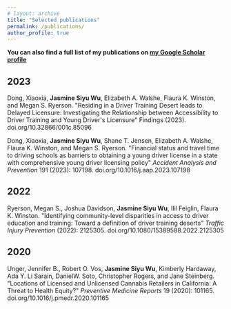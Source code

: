 ```yaml
---
# layout: archive
title: "Selected publications"
permalink: /publications/
author_profile: true
---
```


**You can also find a full list of my publications on [my Google Scholar profile](https://scholar.google.com/citations?user=mO5i7vQAAAAJ&hl=en)**


2023
---
Dong, Xiaoxia, **Jasmine Siyu Wu**, Elizabeth A. Walshe, Flaura K. Winston, and Megan S. Ryerson. "Residing in a Driver Training Desert leads to Delayed Licensure: Investigating the Relationship between Accessibility to Driver Training and Young Driver's Licensure" Findings (2023). doi.org/10.32866/001c.85096

Dong, Xiaoxia, **Jasmine Siyu Wu**, Shane T. Jensen, Elizabeth A. Walshe, Flaura K. Winston, and Megan S. Ryerson. "Financial status and travel time to driving schools as barriers to obtaining a young driver license in a state with comprehensive young driver licensing policy" *Accident Analysis and Prevention* 191 (2023): 107198. doi.org/10.1016/j.aap.2023.107198


2022
---
Ryerson, Megan S., Joshua Davidson, **Jasmine Siyu Wu**, Ilil Feiglin, Flaura K. Winston. "Identifying community-level disparities in access to driver education and training: Toward a definition of driver training deserts" *Traffic Injury Prevention* (2022): 2125305. doi.org/10.1080/15389588.2022.2125305


2020
---
Unger, Jennifer B., Robert O. Vos, **Jasmine Siyu Wu**, Kimberly Hardaway, Ada Y. Li Sarain, DanielW. Soto, Christopher Rogers, and Jane Steinberg. "Locations of Licensed and Unlicensed Cannabis Retailers in California: A Threat to Health Equity?" *Preventive Medicine Reports* 19 (2020): 101165. doi.org/10.1016/j.pmedr.2020.101165 
